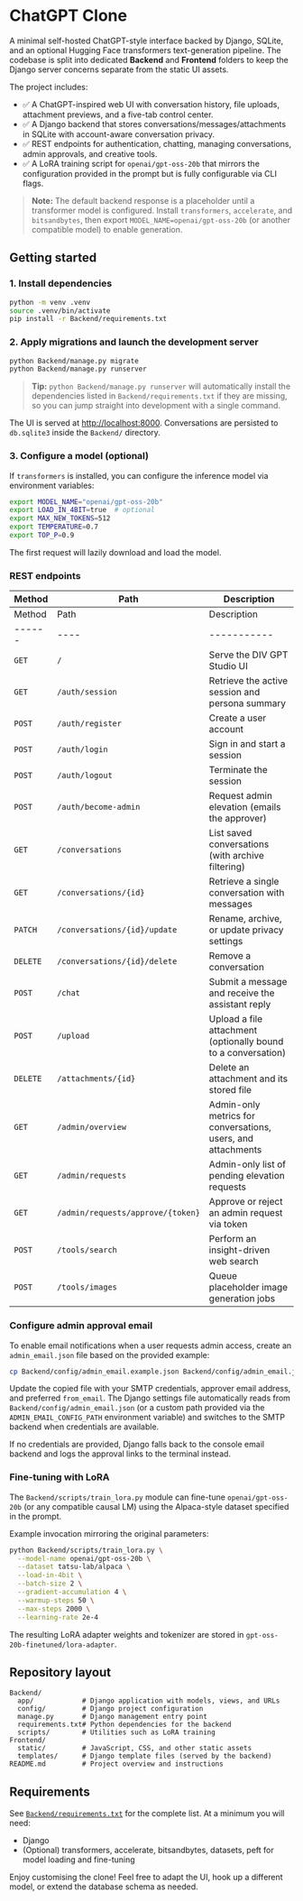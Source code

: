 # ChatGPT Clone

A minimal self-hosted ChatGPT-style interface backed by Django, SQLite, and an optional Hugging Face transformers text-generation pipeline. The codebase is split into dedicated **Backend** and **Frontend** folders to keep the Django server concerns separate from the static UI assets.

The project includes:

- ✅ A ChatGPT-inspired web UI with conversation history, file uploads, attachment previews, and a five-tab control center.
- ✅ A Django backend that stores conversations/messages/attachments in SQLite with account-aware conversation privacy.
- ✅ REST endpoints for authentication, chatting, managing conversations, admin approvals, and creative tools.
- ✅ A LoRA training script for `openai/gpt-oss-20b` that mirrors the configuration provided in the prompt but is fully configurable via CLI flags.

> **Note:** The default backend response is a placeholder until a transformer model is configured. Install `transformers`, `accelerate`, and `bitsandbytes`, then export `MODEL_NAME=openai/gpt-oss-20b` (or another compatible model) to enable generation.

## Getting started

### 1. Install dependencies

```bash
python -m venv .venv
source .venv/bin/activate
pip install -r Backend/requirements.txt
```

### 2. Apply migrations and launch the development server

```bash
python Backend/manage.py migrate
python Backend/manage.py runserver
```

> **Tip:** `python Backend/manage.py runserver` will automatically install the dependencies listed in `Backend/requirements.txt` if they are missing, so you can jump straight into development with a single command.

The UI is served at [http://localhost:8000](http://localhost:8000). Conversations are persisted to `db.sqlite3` inside the `Backend/` directory.

### 3. Configure a model (optional)

If `transformers` is installed, you can configure the inference model via environment variables:

```bash
export MODEL_NAME="openai/gpt-oss-20b"
export LOAD_IN_4BIT=true  # optional
export MAX_NEW_TOKENS=512
export TEMPERATURE=0.7
export TOP_P=0.9
```

The first request will lazily download and load the model.

### REST endpoints

| Method | Path                       | Description |
| ------ | -------------------------- | ----------- |
| Method | Path | Description |
| ------ | ---- | ----------- |
| `GET` | `/` | Serve the DIV GPT Studio UI |
| `GET` | `/auth/session` | Retrieve the active session and persona summary |
| `POST` | `/auth/register` | Create a user account |
| `POST` | `/auth/login` | Sign in and start a session |
| `POST` | `/auth/logout` | Terminate the session |
| `POST` | `/auth/become-admin` | Request admin elevation (emails the approver) |
| `GET` | `/conversations` | List saved conversations (with archive filtering) |
| `GET` | `/conversations/{id}` | Retrieve a single conversation with messages |
| `PATCH` | `/conversations/{id}/update` | Rename, archive, or update privacy settings |
| `DELETE` | `/conversations/{id}/delete` | Remove a conversation |
| `POST` | `/chat` | Submit a message and receive the assistant reply |
| `POST` | `/upload` | Upload a file attachment (optionally bound to a conversation) |
| `DELETE` | `/attachments/{id}` | Delete an attachment and its stored file |
| `GET` | `/admin/overview` | Admin-only metrics for conversations, users, and attachments |
| `GET` | `/admin/requests` | Admin-only list of pending elevation requests |
| `GET` | `/admin/requests/approve/{token}` | Approve or reject an admin request via token |
| `POST` | `/tools/search` | Perform an insight-driven web search |
| `POST` | `/tools/images` | Queue placeholder image generation jobs |

### Configure admin approval email

To enable email notifications when a user requests admin access, create an `admin_email.json` file based on the provided example:

```bash
cp Backend/config/admin_email.example.json Backend/config/admin_email.json
```

Update the copied file with your SMTP credentials, approver email address, and preferred `from_email`. The Django settings file automatically reads from `Backend/config/admin_email.json` (or a custom path provided via the `ADMIN_EMAIL_CONFIG_PATH` environment variable) and switches to the SMTP backend when credentials are available.

If no credentials are provided, Django falls back to the console email backend and logs the approval links to the terminal instead.

### Fine-tuning with LoRA

The `Backend/scripts/train_lora.py` module can fine-tune `openai/gpt-oss-20b` (or any compatible causal LM) using the Alpaca-style dataset specified in the prompt.

Example invocation mirroring the original parameters:

```bash
python Backend/scripts/train_lora.py \
  --model-name openai/gpt-oss-20b \
  --dataset tatsu-lab/alpaca \
  --load-in-4bit \
  --batch-size 2 \
  --gradient-accumulation 4 \
  --warmup-steps 50 \
  --max-steps 2000 \
  --learning-rate 2e-4
```

The resulting LoRA adapter weights and tokenizer are stored in `gpt-oss-20b-finetuned/lora-adapter`.

## Repository layout

```
Backend/
  app/            # Django application with models, views, and URLs
  config/         # Django project configuration
  manage.py       # Django management entry point
  requirements.txt# Python dependencies for the backend
  scripts/        # Utilities such as LoRA training
Frontend/
  static/         # JavaScript, CSS, and other static assets
  templates/      # Django template files (served by the backend)
README.md         # Project overview and instructions
```

## Requirements

See [`Backend/requirements.txt`](Backend/requirements.txt) for the complete list. At a minimum you will need:

- Django
- (Optional) transformers, accelerate, bitsandbytes, datasets, peft for model loading and fine-tuning

Enjoy customising the clone! Feel free to adapt the UI, hook up a different model, or extend the database schema as needed.
